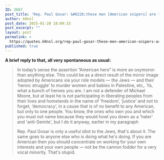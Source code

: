 ```yaml
---
ID: 2667
post_title: 'Rep. Paul Gosar: &#8220;these men [American snipers] are total bad asses!&#8221;'
author: k0nsl
post_date: 2015-01-20 18:09:33
post_excerpt: ""
layout: post
permalink: >
  https://quotes.k0nsl.org/rep-paul-gosar-these-men-american-snipers-are-total-bad-asses.html
published: true
---
```

<strong>A brief reply to that, all very spontaneous as usual:</strong>
<blockquote>In today’s sense the assertion “American hero” is more an oxymoron than anything else. This could be as a direct result of the mirror image adopted by Americans via your role models — the Jews — and their ‘heroic struggle’ to murder women and babies in Palestine, etc,. Ya, what a bunch of heroes you are.
I am not a defender of Michael Moore, but at least he is not participating in liberating peoples from their lives and homelands in the name of ‘freedom’, ‘justice’ and not to forget, ‘democracy’, in a cause that is of no benefit to any American, but only to one people. You know, the ones who own you and which you must not name because they would howl you down as a 'hater' and 'anti-Semite', but I do it anyway, earlier in my paragraph <img class='wpml_ico' alt='' src='http://quotes.k0nsl.org/wp-content/plugins/wp-monalisa/icons/wpml_yes.gif' />

Rep. Paul Gosar is only a useful idiot to the Jews, that's about it. The same goes to anyone else who is doing what he's doing. If you are American then you should concentrate on working for your own interests and your own people — not be the cannon fodder for a very vocal minority. That's stupid.
</blockquote>